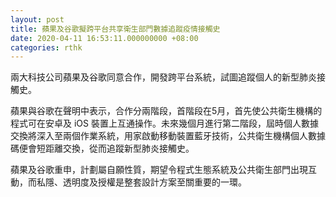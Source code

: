 ```yaml
---
layout: post
title: 蘋果及谷歌擬跨平台共享衛生部門數據追蹤疫情接觸史
date: 2020-04-11 16:53:11.000000000 +08:00
categories: rthk
---
```


兩大科技公司蘋果及谷歌同意合作，開發跨平台系統，試圖追蹤個人的新型肺炎接觸史。

蘋果與谷歌在聲明中表示，合作分兩階段，首階段在5月，首先使公共衛生機構的程式可在安卓及 iOS 裝置上互通操作。未來幾個月進行第二階段，屆時個人數據交換將深入至兩個作業系統，用家啟動移動裝置藍牙技術，公共衛生機構個人數據碼便會短距離交換，從而追蹤新型肺炎接觸史。

蘋果及谷歌重申，計劃屬自願性質，期望令程式生態系統及公共衛生部門出現互動，而私隱、透明度及授權是整套設計方案至關重要的一環。
